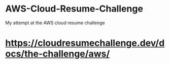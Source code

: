 # AWS-Cloud-Resume-Challenge
My attempt at the AWS cloud resume challenge
# https://cloudresumechallenge.dev/docs/the-challenge/aws/
